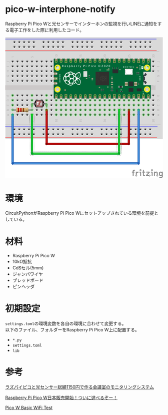 # pico-w-interphone-notify
Raspberry Pi Pico Wと光センサーでインターホンの監視を行いLINEに通知をする電子工作をした際に利用したコード。

![img](raspi-pico-w-interphone-notify.png)

# 環境
CircuitPythonがRaspberry Pi Pico Wにセットアップされている環境を前提としている。

# 材料
- Raspberry Pi Pico W
- 10kΩ抵抗
- CdSセル(5mm)
- ジャンパワイヤ
- ブレッドボード
- ピンヘッダ

# 初期設定
`settings.toml`の環境変数を各自の環境に合わせて変更する。  
以下のファイル、フォルダーをRaspberry Pi Pico W上に配置する。
-  `*.py`
- `settings.toml`
- `lib`

# 参考
[ラズパイピコと光センサー総額1150円で作る会議室のモニタリングシステム](https://news.mynavi.jp/techplus/article/zeropython-80/)

[Raspberry Pi Pico W日本販売開始！ついに遊べるぞー！](https://akkiesoft.hatenablog.jp/entry/20230329/1680081961)

[Pico W Basic WiFi Test](https://learn.adafruit.com/pico-w-wifi-with-circuitpython/pico-w-basic-wifi-test)